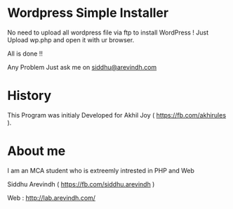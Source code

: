 Wordpress Simple Installer
==========

No need to upload all wordpress file via ftp to install WordPress ! Just Upload wp.php  and open it with ur browser.

All is done !!  

Any Problem Just ask me on siddhu@arevindh.com

History 
==========

This Program was initialy  Developed for Akhil Joy ( https://fb.com/akhirules ).  

About me 
==========

I am an MCA student who is extreemly intrested in PHP and Web

Siddhu Arevindh ( https://fb.com/siddhu.arevindh ) 

Web : http://lab.arevindh.com/
